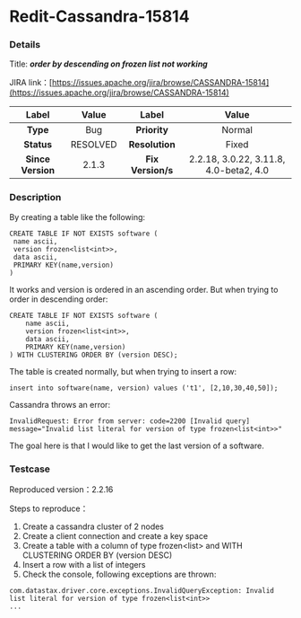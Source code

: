 # Redit-Cassandra-15814

### Details

Title: ***order by descending on frozen list not working***

JIRA link：[https://issues.apache.org/jira/browse/CASSANDRA-15814](https://issues.apache.org/jira/browse/CASSANDRA-15814)

|         Label         |                  Value                   |      Label      |     Value      |
|:---------------------:|:----------------------------------------:|:---------------:|:--------------:|
|       **Type**        |                   Bug                    |  **Priority**   |     Normal     |
|      **Status**       |                 RESOLVED                 | **Resolution**  |     Fixed      |
|   **Since Version**   |                  2.1.3                  | **Fix Version/s** | 2.2.18, 3.0.22, 3.11.8, 4.0-beta2, 4.0 |

### Description

By creating a table like the following:

```
CREATE TABLE IF NOT EXISTS software (
 name ascii,
 version frozen<list<int>>,
 data ascii,
 PRIMARY KEY(name,version)
)
```

It works and version is ordered in an ascending order. But when trying to order in descending order:

```
CREATE TABLE IF NOT EXISTS software (
    name ascii,
    version frozen<list<int>>,
    data ascii,
    PRIMARY KEY(name,version)
) WITH CLUSTERING ORDER BY (version DESC);
```

The table is created normally, but when trying to insert a row:

```
insert into software(name, version) values ('t1', [2,10,30,40,50]); 
```

Cassandra throws an error:

```
InvalidRequest: Error from server: code=2200 [Invalid query] message="Invalid list literal for version of type frozen<list<int>>"
```

The goal here is that I would like to get the last version of a software.

### Testcase

Reproduced version：2.2.16

Steps to reproduce：
1. Create a cassandra cluster of 2 nodes
2. Create a client connection and create a key space
3. Create a table with a column of type frozen<list<int>> and WITH CLUSTERING ORDER BY (version DESC)
4. Insert a row with a list of integers
5. Check the console, following exceptions are thrown:

```
com.datastax.driver.core.exceptions.InvalidQueryException: Invalid list literal for version of type frozen<list<int>>
...
```
